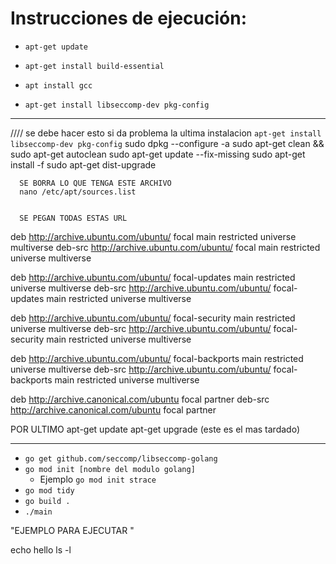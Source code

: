 # Instrucciones de ejecución:
- `apt-get update`
- `apt-get install build-essential`
- `apt install gcc`

- `apt-get install libseccomp-dev pkg-config`


_____________________________________________________________________________________________
//// se debe hacer esto si da problema la ultima instalacion  `apt-get install libseccomp-dev pkg-config`
                  sudo dpkg --configure -a
                  sudo apt-get clean && sudo apt-get autoclean
                  sudo apt-get update --fix-missing
                  sudo apt-get install -f
                  sudo apt-get dist-upgrade

      SE BORRA LO QUE TENGA ESTE ARCHIVO
      nano /etc/apt/sources.list


      SE PEGAN TODAS ESTAS URL
deb http://archive.ubuntu.com/ubuntu/ focal main restricted universe multiverse
deb-src http://archive.ubuntu.com/ubuntu/ focal main restricted universe multiverse

deb http://archive.ubuntu.com/ubuntu/ focal-updates main restricted universe multiverse
deb-src http://archive.ubuntu.com/ubuntu/ focal-updates main restricted universe multiverse

deb http://archive.ubuntu.com/ubuntu/ focal-security main restricted universe multiverse
deb-src http://archive.ubuntu.com/ubuntu/ focal-security main restricted universe multiverse

deb http://archive.ubuntu.com/ubuntu/ focal-backports main restricted universe multiverse
deb-src http://archive.ubuntu.com/ubuntu/ focal-backports main restricted universe multiverse

deb http://archive.canonical.com/ubuntu focal partner
deb-src http://archive.canonical.com/ubuntu focal partner



POR ULTIMO
apt-get update
apt-get upgrade     (este es el mas tardado)
_____________________________________________________________________________________________




- `go get github.com/seccomp/libseccomp-golang`
- `go mod init [nombre del modulo golang]`
  - Ejemplo `go mod init strace`
- `go mod tidy`
- `go build .`
- `./main`


"EJEMPLO PARA EJECUTAR "

  echo hello
  ls -l